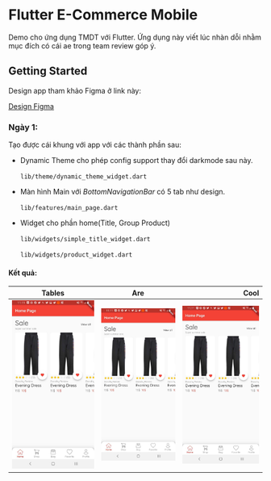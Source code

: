# Flutter E-Commerce Mobile

Demo cho ứng dụng TMDT với Flutter. Ứng dụng này viết lúc nhàn dỗi nhằm mục đích có cái ae trong team review góp ý.

## Getting Started
Design app tham khảo Figma ở link này:

[Design Figma](https://www.figma.com/file/RP12HfFdgvuitYP6lz8X3h/E-commerce-Application-by-Fively-%2F-Light-Version-(Copy)?node-id=91%3A274&viewport=1266%2C-486%2C1.3325926065444946 
)
### Ngày 1:
Tạo được cái khung với app với các thành phần sau:

- Dynamic Theme cho phép config support thay đổi darkmode sau này.
    
    `lib/theme/dynamic_theme_widget.dart`
    
- Màn hình Main với _BottomNavigationBar_ có 5 tab như design.

    `lib/features/main_page.dart`
    
    
- Widget cho phần home(Title, Group Product)

    `lib/widgets/simple_title_widget.dart`
    
    `lib/widgets/product_widget.dart`
    
#### Kết quả:
| Tables        | Are           | Cool  |
| ------------- |:-------------:| -----:|
|![](./demo/day1_home.jpg)|![](./demo/day1_home.jpg)|![](./demo/day1_home.jpg)|